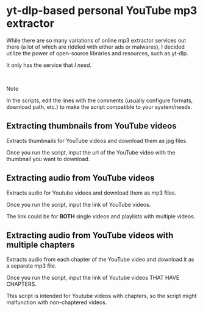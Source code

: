 # yt-dlp-based personal YouTube mp3 extractor

While there are so many variations of online mp3 extractor services out there (a lot of which are riddled with either ads or malwares), I decided utilize the power of open-source libraries and resources, such as yt-dlp.

It only has the service that *I need*.

<br>

> [!NOTE]
> In the scripts, edit the lines with the comments (usually configure formats, download path, etc.) to make the script compatible to your system/needs.

## Extracting thumbnails from YouTube videos
Extracts thumbnails for YouTube videos and download them as jpg files.

Once you run the script, input the url of the YouTube video with the thumbnail you want to download.

## Extracting audio from YouTube videos
Extracts audio for Youtube videos and download them as mp3 files.

Once you run the script, input the link of YouTube videos.

The link could be for **BOTH** single videos and playlists with multiple videos. 

## Extracting audio from YouTube videos with multiple chapters
Extracts audio from each chapter of the YouTube video and download it as a separate mp3 file.

Once you run the script, input the link of Youtube videos THAT HAVE CHAPTERS. 

This script is intended for Youtube videos with chapters, so the script might malfunction with non-chaptered videos.